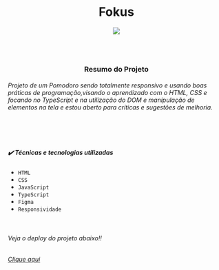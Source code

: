 <h1 align="center"> Fokus </h1>
<p align="center">
<img loading="lazy" src="http://img.shields.io/static/v1?label=STATUS&message=%20CONCLUIDO&color=GREEN&style=for-the-badge"/>
</p>
<br>
<br>
<h3 align="center">Resumo do Projeto</h3>
<h6>Projeto de um Pomodoro sendo totalmente responsivo e usando boas práticas de programação,visando o aprendizado com o HTML, CSS e focando no TypeScript e na utilização do DOM e manipulação de elementos na tela e estou aberto para críticas e sugestões de melhoria.</h6>
<br>
<br>
<h5>✔️ Técnicas e tecnologias utilizadas</h5>

- `HTML`
- `CSS`
- `JavaScript`
- `TypeScript`
- `Figma`
- `Responsividade`

<br>
<h6>Veja o deploy do projeto abaixo!!</h6>
 <a href="https://fokus-fnovitchs-projects.vercel.app/" target="_blank"><em>Clique aqui</em></a>
